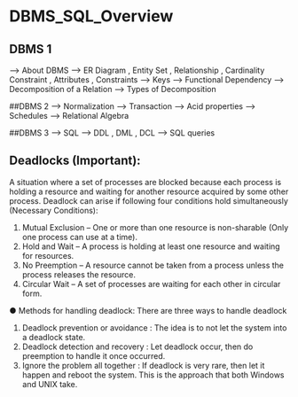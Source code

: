 # DBMS_SQL_Overview

## DBMS 1
--> About DBMS 
--> ER Diagram , Entity Set , Relationship , Cardinality Constraint , Attributes , Constraints
--> Keys
--> Functional Dependency
--> Decomposition of a Relation
--> Types of Decomposition

##DBMS 2
--> Normalization
--> Transaction 
--> Acid properties
--> Schedules
--> Relational Algebra

##DBMS 3
--> SQL 
--> DDL , DML , DCL 
--> SQL queries 


## Deadlocks (Important):
A situation where a set of processes are blocked because each process is holding a
resource and waiting for another resource acquired by some other process. Deadlock
can arise if following four conditions hold simultaneously (Necessary Conditions):
1. Mutual Exclusion – One or more than one resource is non-sharable (Only one
process can use at a time).
2. Hold and Wait – A process is holding at least one resource and waiting for
resources.
3. No Preemption – A resource cannot be taken from a process unless the process
releases the resource.
4. Circular Wait – A set of processes are waiting for each other in circular form.

● Methods for handling deadlock: There are three ways to handle deadlock
1. Deadlock prevention or avoidance : The idea is to not let the system into a
deadlock state.
2. Deadlock detection and recovery : Let deadlock occur, then do preemption to
handle it once occurred.
3. Ignore the problem all together : If deadlock is very rare, then let it happen and
reboot the system. This is the approach that both Windows and UNIX take.
